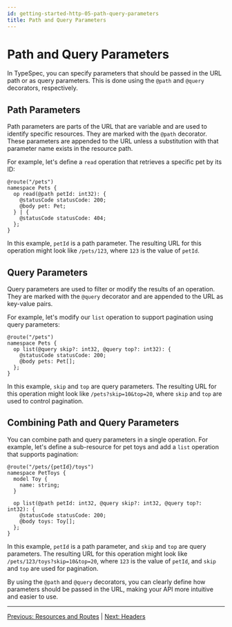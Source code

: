 ```yaml
---
id: getting-started-http-05-path-query-parameters
title: Path and Query Parameters
---
```


# Path and Query Parameters

In TypeSpec, you can specify parameters that should be passed in the URL path or as query parameters. This is done using the `@path` and `@query` decorators, respectively.

## Path Parameters

Path parameters are parts of the URL that are variable and are used to identify specific resources. They are marked with the `@path` decorator. These parameters are appended to the URL unless a substitution with that parameter name exists in the resource path.

For example, let's define a `read` operation that retrieves a specific pet by its ID:

```typespec
@route("/pets")
namespace Pets {
  op read(@path petId: int32): {
    @statusCode statusCode: 200;
    @body pet: Pet;
  } | {
    @statusCode statusCode: 404;
  };
}
```

In this example, `petId` is a path parameter. The resulting URL for this operation might look like `/pets/123`, where `123` is the value of `petId`.

## Query Parameters

Query parameters are used to filter or modify the results of an operation. They are marked with the `@query` decorator and are appended to the URL as key-value pairs.

For example, let's modify our `list` operation to support pagination using query parameters:

```typespec
@route("/pets")
namespace Pets {
  op list(@query skip?: int32, @query top?: int32): {
    @statusCode statusCode: 200;
    @body pets: Pet[];
  };
}
```

In this example, `skip` and `top` are query parameters. The resulting URL for this operation might look like `/pets?skip=10&top=20`, where `skip` and `top` are used to control pagination.

## Combining Path and Query Parameters

You can combine path and query parameters in a single operation. For example, let's define a sub-resource for pet toys and add a `list` operation that supports pagination:

```typespec
@route("/pets/{petId}/toys")
namespace PetToys {
  model Toy {
    name: string;
  }

  op list(@path petId: int32, @query skip?: int32, @query top?: int32): {
    @statusCode statusCode: 200;
    @body toys: Toy[];
  };
}
```

In this example, `petId` is a path parameter, and `skip` and `top` are query parameters. The resulting URL for this operation might look like `/pets/123/toys?skip=10&top=20`, where `123` is the value of `petId`, and `skip` and `top` are used for pagination.

By using the `@path` and `@query` decorators, you can clearly define how parameters should be passed in the URL, making your API more intuitive and easier to use.

---

[Previous: Resources and Routes](./getting-started-http-04-resources-routes.md) | [Next: Headers](./getting-started-http-06-headers.md)
